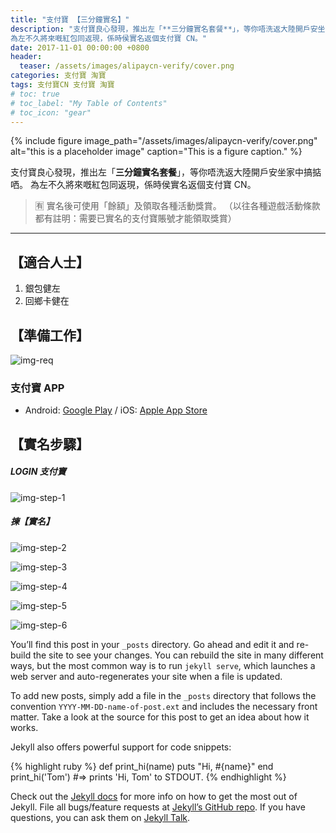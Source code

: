 ```yaml
---
title: "支付寶 【三分鐘實名】"
description: "支付寶良心發現，推出左「**三分鐘實名套餐**」，等你唔洗返大陸開戶安坐家中搞掂哂。
為左不久將來嘅紅包同返現，係時侯實名返個支付寶 CN。"
date: 2017-11-01 00:00:00 +0800
header:
  teaser: /assets/images/alipaycn-verify/cover.png  
categories: 支付寶 淘寶
tags: 支付寶CN 支付寶 淘寶
# toc: true
# toc_label: "My Table of Contents"
# toc_icon: "gear"
---
```


{% include figure image_path="/assets/images/alipaycn-verify/cover.png" alt="this is a placeholder image" caption="This is a figure caption." %}

支付寶良心發現，推出左「**三分鐘實名套餐**」，等你唔洗返大陸開戶安坐家中搞掂哂。
為左不久將來嘅紅包同返現，係時侯實名返個支付寶 CN。

> 🈶 實名後可使用「餘額」及領取各種活動獎賞。
>（以往各種遊戲活動條款都有註明：需要已實名的支付寶賬號才能領取獎賞）

---

## 【適合人士】

1. 銀包健左
2. 回鄉卡健在

## 【準備工作】

![img-req]

### 支付寶 APP

* Android: [Google Play][url-android-app] / iOS: [Apple App Store][url-ios-app]


## 【實名步驟】
##### LOGIN 支付寶
![img-step-1]

##### 揀【實名】
![img-step-2]

![img-step-3]

![img-step-4]

![img-step-5]

![img-step-6]

You’ll find this post in your `_posts` directory. Go ahead and edit it and
re-build the site to see your changes. You can rebuild the site in many
different ways, but the most common way is to run `jekyll serve`, which launches
a web server and auto-regenerates your site when a file is updated.

To add new posts, simply add a file in the `_posts` directory that follows the
convention `YYYY-MM-DD-name-of-post.ext` and includes the necessary front
matter. Take a look at the source for this post to get an idea about how it
works.

Jekyll also offers powerful support for code snippets:

{% highlight ruby %} def print_hi(name) puts "Hi, #{name}" end print_hi('Tom')
#=> prints 'Hi, Tom' to STDOUT. {% endhighlight %}

Check out the [Jekyll docs][jekyll-docs] for more info on how to get the most
out of Jekyll. File all bugs/feature requests at [Jekyll’s GitHub
repo][jekyll-gh]. If you have questions, you can ask them on [Jekyll
Talk][jekyll-talk].


[img-req]: /assets/images/alipaycn-verify/req.png "實名所需資料及工具"
[img-step-1]: /assets/images/alipaycn-verify/step-1.png "x"
[img-step-2]: /assets/images/alipaycn-verify/step-2.png "x"
[img-step-3]: /assets/images/alipaycn-verify/step-3.png "x"
[img-step-4]: /assets/images/alipaycn-verify/step-4.png "x"
[img-step-5]: /assets/images/alipaycn-verify/step-5.png "x"
[img-step-6]: /assets/images/alipaycn-verify/step-6.png "實名完成"

[url-android-app]: https://play.google.com/store/apps/details?id=com.eg.android.AlipayGphone&hl=zh_HK
[url-ios-app]: https://itunes.apple.com/cn/app/%E6%94%AF%E4%BB%98%E5%AE%9D-%E8%AE%A9%E7%94%9F%E6%B4%BB%E6%9B%B4%E7%AE%80%E5%8D%95/id333206289?mt=8

[jekyll-docs]: https://jekyllrb.com/docs/home
[jekyll-gh]: https://github.com/jekyll/jekyll
[jekyll-talk]: https://talk.jekyllrb.com/
